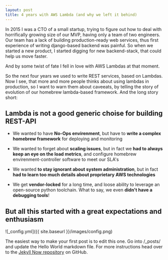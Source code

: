 ```yaml
---
layout: post
title: 4 years with AWS Lambda (and why we left it behind)
---
```


In 2015 I was a CTO of a small startup, trying to figure out how to deal with horrifically growing size of our MVP, having only a team of two engineers. Our team has a lack of building production-ready web services, thus first experience of writing django-based backend was painful. So when we started a new product, I started digging for new backend-stack, that could help us move faster.

And by some twist of fate I fell in love with AWS Lambdas at that moment.

So the next four years we used to write REST services, based on Lambdas. Now I see, that more and more people thinks about using lambdas in production, so I want to warn them about caveeats, by telling the story of evolution of our homebrew lambda-based framework. And the long story short:

## Lambda is not a good generic choise for building REST-API

* We wanted to have **No-Ops envirenment**, but have to **write a complex homebrew framework** for deploying and monitoring

* We wanted to forget about **scaling issues**, but in fact we **had to always keep an eye on the load metrics**, and configure homebrew envirenment-controller software to meet our SLA's

* We wanted **to stay ignorant about system administration**, but in fact **had to learn too much details about proprietary AWS technologies**

* We get **vendor-locked** for a long time, and loose ability to leverage an open-source python toolchain. What to say, we even **didn't have a debugging tools**!


## But all this started with a great expectations and enthusiasm



![_config.yml]({{ site.baseurl }}/images/config.png)

The easiest way to make your first post is to edit this one. Go into /_posts/ and update the Hello World markdown file. For more instructions head over to the [Jekyll Now repository](https://github.com/barryclark/jekyll-now) on GitHub.
